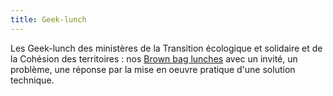 ```yaml
---
title: Geek-lunch
---
```


Les Geek-lunch des ministères de la Transition écologique et solidaire et de la Cohésion des territoires : nos [Brown bag lunches](https://en.wikipedia.org/wiki/Packed_lunch) avec un invité, un problème, une réponse par la mise en oeuvre pratique d'une solution technique.

<!---
Pour mémoire

- Nathann Cohen
- Machine Learning - Luc Mathis
- Git/Github - Julien Bouquillon
- Christian Quest
- API - Samuel Goldszmidt
- Gephi
- R réseaux sociaux - Stéphane Trainel
-->
